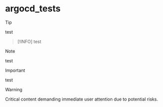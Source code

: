 # argocd_tests
> [!TIP]
> test

> [!INFO] 
> test

> [!NOTE]
> test

> [!IMPORTANT]
> test

>[!WARNING] 
> Critical content demanding immediate user attention due to potential risks.
